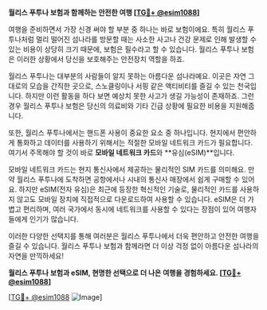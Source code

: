 **월리스 푸투나 보험과 함께하는 안전한 여행 [[TG💪+ @esim1088](https://t.me/s/esim1088)]**

여행을 준비하면서 가장 신경 써야 할 부분 중 하나는 바로 보험이에요. 특히 월리스 푸투나처럼 멀리 떨어진 섬나라를 방문할 때는 사소한 사고나 건강 문제로 인해 발생할 수 있는 비용이 상당히 크기 때문에, 보험은 필수라고 할 수 있습니다. 월리스 푸투나 보험은 이러한 상황에서 당신을 보호해주는 안전장치 역할을 하죠.

월리스 푸투나는 대부분의 사람들이 알지 못하는 아름다운 섬나라예요. 이곳은 자연 그대로의 모습을 간직한 곳으로, 스노클링이나 서핑 같은 액티비티를 즐길 수 있는 천국입니다. 하지만 이런 활동을 하다 보면 예상치 못한 사고가 생길 가능성이 존재하죠. 그런 경우 월리스 푸투나 보험은 당신의 의료비와 기타 긴급 상황에 필요한 비용을 지원해줍니다.

또한, 월리스 푸투나에서는 핸드폰 사용이 중요한 요소 중 하나입니다. 현지에서 편안하게 통화하고 데이터를 사용하기 위해서는 적절한 모바일 네트워크 카드가 필요합니다. 여기서 주목해야 할 것이 바로 **모바일 네트워크 카드**와 **유심(eSIM)**입니다.

모바일 네트워크 카드는 현지 통신사에서 제공하는 물리적인 SIM 카드를 의미해요. 만약 월리스 푸투나에 도착하면 공항에서나 시내의 통신사 매장에서 쉽게 구매할 수 있어요. 하지만 eSIM(전자 유심)은 최근에 등장한 혁신적인 기술로, 물리적인 카드를 사용하지 않고도 모바일 장치에 직접적으로 다운로드하여 사용할 수 있습니다. eSIM은 더 가볍고 편리하며, 여러 국가에서 동시에 네트워크를 사용할 수 있다는 장점이 있어 여행자들에게 인기가 많습니다.

이러한 다양한 선택지를 통해 여러분은 월리스 푸투나에서 더욱 편안하고 안전한 여행을 즐길 수 있습니다. 월리스 푸투나 보험과 함께라면 더 이상 걱정 없이 아름다운 섬나라의 자연을 만끽하세요! 

**월리스 푸투나 보험과 eSIM, 현명한 선택으로 더 나은 여행을 경험하세요. [[TG💪+ @esim1088](https://t.me/s/esim1088)]**

[[TG💪+ @esim1088](https://t.me/s/esim1088) ![Image](https://i.postimg.cc/Y0z9fWf4/image.png)]